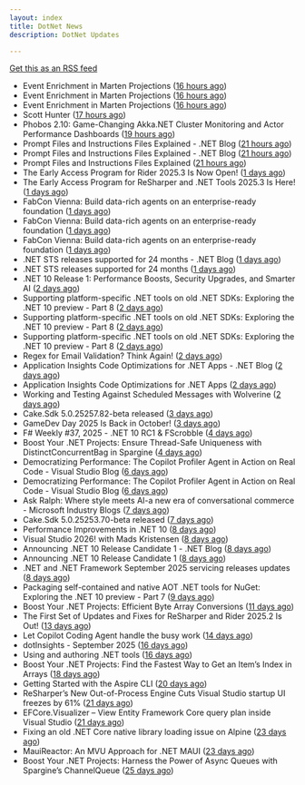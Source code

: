 ```yaml
---
layout: index
title: DotNet News
description: DotNet Updates

---
```


[Get this as an RSS feed](/dotnet.rss)

<!-- news_marker starts -->
- Event Enrichment in Marten Projections ([16 hours ago](https://dotnetkicks.com/r/730234?url=https://jeremydmiller.com/2025/09/17/event-enrichment-in-marten-projections/))
- Event Enrichment in Marten Projections ([16 hours ago](https://dotnetkicks.com/r/730215?url=https://jeremydmiller.com/2025/09/17/event-enrichment-in-marten-projections/))
- Event Enrichment in Marten Projections ([16 hours ago](https://dotnetkicks.com/r/730204?url=https://jeremydmiller.com/2025/09/17/event-enrichment-in-marten-projections/))
- Scott Hunter ([17 hours ago](https://dotnetkicks.com/r/730190?url=https://jesseliberty.com/2025/09/17/scott-hunter/))
- Phobos 2.10: Game-Changing Akka.NET Cluster Monitoring and Actor Performance Dashboards ([19 hours ago](https://dotnetkicks.com/r/730173?url=https://petabridge.com/blog/phobos-2.10-akka-cluster-monitoring-dashboards/))
- Prompt Files and Instructions Files Explained - .NET Blog ([21 hours ago](https://dotnetkicks.com/r/730155?url=https://devblogs.microsoft.com/dotnet/prompt-files-and-instructions-files-explained/))
- Prompt Files and Instructions Files Explained - .NET Blog ([21 hours ago](https://dotnetkicks.com/r/730152?url=https://devblogs.microsoft.com/dotnet/prompt-files-and-instructions-files-explained/))
- Prompt Files and Instructions Files Explained ([21 hours ago](https://devblogs.microsoft.com/dotnet/prompt-files-and-instructions-files-explained/))
- The Early Access Program for Rider 2025.3 Is Now Open! ([1 days ago](https://blog.jetbrains.com/dotnet/2025/09/17/the-early-access-program-for-rider-2025-3/))
- The Early Access Program for ReSharper and .NET Tools 2025.3 Is Here! ([1 days ago](https://blog.jetbrains.com/dotnet/2025/09/17/the-early-access-program-for-resharper-and-net-tools-2025-3/))
- FabCon Vienna: Build data-rich agents on an enterprise-ready foundation ([1 days ago](https://dotnetkicks.com/r/730007?url=https://www.microsoft.com/en-us/microsoft-fabric/blog/2025/09/16/fabcon-vienna-build-data-rich-agents-on-an-enterprise-ready-foundation))
- FabCon Vienna: Build data-rich agents on an enterprise-ready foundation ([1 days ago](https://dotnetkicks.com/r/730005?url=https://www.microsoft.com/en-us/microsoft-fabric/blog/2025/09/16/fabcon-vienna-build-data-rich-agents-on-an-enterprise-ready-foundation))
- FabCon Vienna: Build data-rich agents on an enterprise-ready foundation ([1 days ago](https://dotnetkicks.com/r/729995?url=https://www.microsoft.com/en-us/microsoft-fabric/blog/2025/09/16/fabcon-vienna-build-data-rich-agents-on-an-enterprise-ready-foundation))
- .NET STS releases supported for 24 months - .NET Blog ([1 days ago](https://dotnetkicks.com/r/729969?url=https://devblogs.microsoft.com/dotnet/dotnet-sts-releases-supported-for-24-months/))
- .NET STS releases supported for 24 months ([1 days ago](https://devblogs.microsoft.com/dotnet/dotnet-sts-releases-supported-for-24-months/))
- .NET 10 Release 1: Performance Boosts, Security Upgrades, and Smarter AI ([2 days ago](https://dotnetkicks.com/r/729874?url=https://www.gapvelocity.ai/blog/dotnet-10-release-1?utm_source=DNK-729874&utm_medium=DNK-729874&utm_content=DNK-729874&utm_campaign=DNK-729874))
- Supporting platform-specific .NET tools on old .NET SDKs: Exploring the .NET 10 preview - Part 8 ([2 days ago](https://dotnetkicks.com/r/729922?url=https://andrewlock.net/exploring-dotnet-10-preview-features-8-supporting-platform-specific-dotnet-tools-on-old-sdks/))
- Supporting platform-specific .NET tools on old .NET SDKs: Exploring the .NET 10 preview - Part 8 ([2 days ago](https://dotnetkicks.com/r/729909?url=https://andrewlock.net/exploring-dotnet-10-preview-features-8-supporting-platform-specific-dotnet-tools-on-old-sdks/))
- Supporting platform-specific .NET tools on old .NET SDKs: Exploring the .NET 10 preview - Part 8 ([2 days ago](https://andrewlock.net/exploring-dotnet-10-preview-features-8-supporting-platform-specific-dotnet-tools-on-old-sdks/))
- Regex for Email Validation? Think Again! ([2 days ago](https://dotnetkicks.com/r/729873?url=https://codeopinion.com/regex-for-email-validation-think-again/))
- Application Insights Code Optimizations for .NET Apps - .NET Blog ([2 days ago](https://dotnetkicks.com/r/729860?url=https://devblogs.microsoft.com/dotnet/application-insights-code-optimizations/))
- Application Insights Code Optimizations for .NET Apps ([2 days ago](https://devblogs.microsoft.com/dotnet/application-insights-code-optimizations/))
- Working and Testing Against Scheduled Messages with Wolverine ([2 days ago](https://dotnetkicks.com/r/729825?url=https://jeremydmiller.com/2025/09/15/working-and-testing-against-scheduled-messages-with-wolverine/))
- Cake.Sdk 5.0.25257.82-beta released ([3 days ago](https://dotnetkicks.com/r/729742?url=https://cakebuild.net/blog/2025/09/cake-sdk-net-publish-debug))
- GameDev Day 2025 Is Back in October! ([3 days ago](https://blog.jetbrains.com/dotnet/2025/09/15/gamedev-day-2025-is-back-in-october/))
- F# Weekly #37, 2025 - .NET 10 RC1 &amp; FScrobble ([4 days ago](https://dotnetkicks.com/r/729730?url=https://sergeytihon.com/2025/09/13/f-weekly-37-2025-net-10-rc1-fscrobble/))
- Boost Your .NET Projects: Ensure Thread-Safe Uniqueness with DistinctConcurrentBag in Spargine ([4 days ago](https://dotnettips.wordpress.com/2025/09/14/boost-your-net-projects-ensure-thread-safe-uniqueness-with-distinctconcurrentbag-in-spargine/))
- Democratizing Performance: The Copilot Profiler Agent in Action on Real Code - Visual Studio Blog ([6 days ago](https://dotnetkicks.com/r/729582?url=https://devblogs.microsoft.com/visualstudio/copilot-profiler-agent-visual-studio/))
- Democratizing Performance: The Copilot Profiler Agent in Action on Real Code - Visual Studio Blog ([6 days ago](https://dotnetkicks.com/r/729572?url=https://devblogs.microsoft.com/visualstudio/copilot-profiler-agent-visual-studio/))
- Ask Ralph: Where style meets AI-a new era of conversational commerce - Microsoft Industry Blogs ([7 days ago](https://dotnetkicks.com/r/729479?url=https://www.microsoft.com/en-us/industry/blog/retail/2025/09/09/ask-ralph-where-style-meets-ai-a-new-era-of-conversational-commerce/))
- Cake.Sdk 5.0.25253.70-beta released ([7 days ago](https://dotnetkicks.com/r/729475?url=https://cakebuild.net/blog/2025/09/cake-sdk-net-rc1-update))
- Performance Improvements in .NET 10 ([8 days ago](https://devblogs.microsoft.com/dotnet/performance-improvements-in-net-10/))
- Visual Studio 2026! with Mads Kristensen ([8 days ago](https://dotnetkicks.com/r/729393?url=https://jesseliberty.com/2025/09/09/visual-studio-2026-with-mads-kristensen/))
- Announcing .NET 10 Release Candidate 1 - .NET Blog ([8 days ago](https://dotnetkicks.com/r/729367?url=https://devblogs.microsoft.com/dotnet/dotnet-10-rc-1/))
- Announcing .NET 10 Release Candidate 1 ([8 days ago](https://devblogs.microsoft.com/dotnet/dotnet-10-rc-1/))
- .NET and .NET Framework September 2025 servicing releases updates ([8 days ago](https://devblogs.microsoft.com/dotnet/dotnet-and-dotnet-framework-september-2025-servicing-updates/))
- Packaging self-contained and native AOT .NET tools for NuGet: Exploring the .NET 10 preview - Part 7 ([9 days ago](https://andrewlock.net/exploring-dotnet-10-preview-features-7-packaging-self-contained-and-native-aot-dotnet-tools-for-nuget/))
- Boost Your .NET Projects: Efficient Byte Array Conversions ([11 days ago](https://dotnettips.wordpress.com/2025/09/07/boost-your-net-projects-efficient-byte-array-conversions/))
- The First Set of Updates and Fixes for ReSharper and Rider 2025.2 Is Out! ([13 days ago](https://blog.jetbrains.com/dotnet/2025/09/04/resharper-and-rider-2025-2-1-is-out/))
- Let Copilot Coding Agent handle the busy work ([14 days ago](https://devblogs.microsoft.com/dotnet/copilot-coding-agent-dotnet/))
- dotInsights  -  September 2025 ([16 days ago](https://blog.jetbrains.com/dotnet/2025/09/02/dotinsights-september-2025/))
- Using and authoring .NET tools ([16 days ago](https://andrewlock.net/using-and-authoring-dotnet-tools/))
- Boost Your .NET Projects: Find the Fastest Way to Get an Item’s Index in Arrays ([18 days ago](https://dotnettips.wordpress.com/2025/08/31/boost-your-net-projects-find-the-fastest-way-to-get-an-items-index-in-arrays/))
- Getting Started with the Aspire CLI ([20 days ago](https://devblogs.microsoft.com/dotnet/getting-started-with-the-aspire-cli/))
- ReSharper’s New Out-of-Process Engine Cuts Visual Studio startup UI freezes by 61% ([21 days ago](https://blog.jetbrains.com/dotnet/2025/08/28/resharper-s-new-out-of-process-engine-cuts-ui-freezes-in-visual-studio-by-80/))
- EFCore.Visualizer – View Entity Framework Core query plan inside Visual Studio ([21 days ago](https://devblogs.microsoft.com/dotnet/ef-core-visualizer-view-entity-framework-core-query-plan-inside-visual-studio/))
- Fixing an old .NET Core native library loading issue on Alpine ([23 days ago](https://andrewlock.net/fixing-an-old-dotnet-core-native-library-loading-issue-on-alpine/))
- MauiReactor: An MVU Approach for .NET MAUI ([23 days ago](https://devblogs.microsoft.com/dotnet/mauireactor-mvu-for-dotnet-maui/))
- Boost Your .NET Projects: Harness the Power of Async Queues with Spargine’s ChannelQueue ([25 days ago](https://dotnettips.wordpress.com/2025/08/24/boost-your-net-projects-harness-the-power-of-async-queues-with-spargines-channelqueue/))

<!-- news_marker ends -->